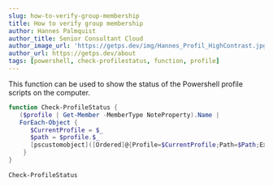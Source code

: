```yaml
---
slug: how-to-verify-group-membership
title: How to verify group membership
author: Hannes Palmquist
author_title: Senior Consultant Cloud
author_image_url: 'https://getps.dev/img/Hannes_Profil_HighContrast.jpg'
author_url: https://getps.dev/about
tags: [powershell, check-profilestatus, function, profile]
---
```


This function can be used to show the status of the Powershell profile scripts on the computer.

```powershell
function Check-ProfileStatus { 
   ($profile | Get-Member -MemberType NoteProperty).Name | 
   ForEach-Object { 
      $CurrentProfile = $_
      $path = $profile.$_
      [pscustomobject]([Ordered]@{Profile=$CurrentProfile;Path=$Path;Exists=(Test-Path $Path)})
    } 
} 
 
Check-ProfileStatus
```